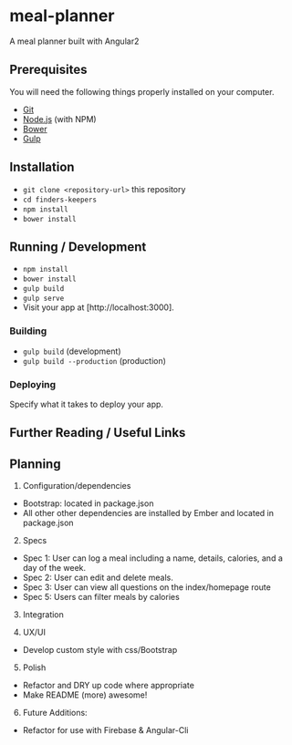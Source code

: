 # meal-planner

A meal planner built with Angular2

## Prerequisites

You will need the following things properly installed on your computer.

* [Git](https://git-scm.com/)
* [Node.js](https://nodejs.org/) (with NPM)
* [Bower](https://bower.io/)
* [Gulp](https://gulpjs.com/)

## Installation

* `git clone <repository-url>` this repository
* `cd finders-keepers`
* `npm install`
* `bower install`

## Running / Development

* `npm install`
* `bower install`
* `gulp build`
* `gulp serve`
* Visit your app at [http://localhost:3000].

### Building

* `gulp build` (development)
* `gulp build --production` (production)

### Deploying

Specify what it takes to deploy your app.

## Further Reading / Useful Links

<!-- * [ember.js](http://emberjs.com/)
* [ember-cli](https://ember-cli.com/)
* Development Browser Extensions
  * [ember inspector for chrome](https://chrome.google.com/webstore/detail/ember-inspector/bmdblncegkenkacieihfhpjfppoconhi)
  * [ember inspector for firefox](https://addons.mozilla.org/en-US/firefox/addon/ember-inspector/) -->

## Planning

1. Configuration/dependencies
  * Bootstrap: located in package.json
  * All other other dependencies are installed by Ember and located in package.json

2. Specs
  * Spec 1: User can log a meal including a name, details, calories, and a day of the week.
  * Spec 2: User can edit and delete meals.
  * Spec 3: User can view all questions on the index/homepage route
  * Spec 5: Users can filter meals by calories

3. Integration

4. UX/UI
  * Develop custom style with css/Bootstrap

5. Polish
  * Refactor and DRY up code where appropriate
  * Make README (more) awesome!

6. Future Additions:
  * Refactor for use with Firebase & Angular-Cli
